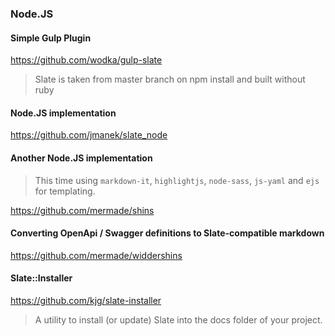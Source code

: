 ### Node.JS

#### Simple Gulp Plugin
https://github.com/wodka/gulp-slate
> Slate is taken from master branch on npm install and built without ruby

#### Node.JS implementation
https://github.com/jmanek/slate_node

#### Another Node.JS implementation
> This time using `markdown-it`, `highlightjs`, `node-sass`, `js-yaml` and `ejs` for templating.

https://github.com/mermade/shins

#### Converting OpenApi / Swagger definitions to Slate-compatible markdown

https://github.com/mermade/widdershins

#### Slate::Installer
https://github.com/kjg/slate-installer
> A utility to install (or update) Slate into the docs folder of your project.

